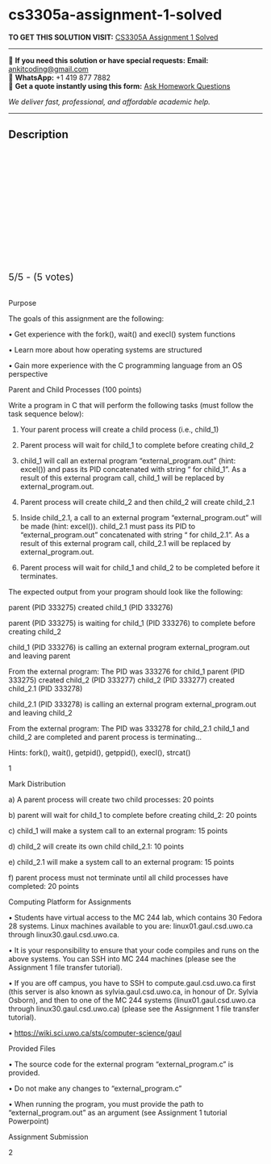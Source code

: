 # cs3305a-assignment-1-solved
**TO GET THIS SOLUTION VISIT:** [CS3305A Assignment 1 Solved](https://www.ankitcodinghub.com/product/cs-3305a-operating-systems-solved-3/)


---

📩 **If you need this solution or have special requests:** **Email:** ankitcoding@gmail.com  
📱 **WhatsApp:** +1 419 877 7882  
📄 **Get a quote instantly using this form:** [Ask Homework Questions](https://www.ankitcodinghub.com/services/ask-homework-questions/)

*We deliver fast, professional, and affordable academic help.*

---

<h2>Description</h2>



<div class="kk-star-ratings kksr-auto kksr-align-center kksr-valign-top" data-payload="{&quot;align&quot;:&quot;center&quot;,&quot;id&quot;:&quot;119597&quot;,&quot;slug&quot;:&quot;default&quot;,&quot;valign&quot;:&quot;top&quot;,&quot;ignore&quot;:&quot;&quot;,&quot;reference&quot;:&quot;auto&quot;,&quot;class&quot;:&quot;&quot;,&quot;count&quot;:&quot;5&quot;,&quot;legendonly&quot;:&quot;&quot;,&quot;readonly&quot;:&quot;&quot;,&quot;score&quot;:&quot;5&quot;,&quot;starsonly&quot;:&quot;&quot;,&quot;best&quot;:&quot;5&quot;,&quot;gap&quot;:&quot;4&quot;,&quot;greet&quot;:&quot;Rate this product&quot;,&quot;legend&quot;:&quot;5\/5 - (5 votes)&quot;,&quot;size&quot;:&quot;24&quot;,&quot;title&quot;:&quot;CS3305A Assignment 1 Solved&quot;,&quot;width&quot;:&quot;138&quot;,&quot;_legend&quot;:&quot;{score}\/{best} - ({count} {votes})&quot;,&quot;font_factor&quot;:&quot;1.25&quot;}">

<div class="kksr-stars">

<div class="kksr-stars-inactive">
            <div class="kksr-star" data-star="1" style="padding-right: 4px">


<div class="kksr-icon" style="width: 24px; height: 24px;"></div>
        </div>
            <div class="kksr-star" data-star="2" style="padding-right: 4px">


<div class="kksr-icon" style="width: 24px; height: 24px;"></div>
        </div>
            <div class="kksr-star" data-star="3" style="padding-right: 4px">


<div class="kksr-icon" style="width: 24px; height: 24px;"></div>
        </div>
            <div class="kksr-star" data-star="4" style="padding-right: 4px">


<div class="kksr-icon" style="width: 24px; height: 24px;"></div>
        </div>
            <div class="kksr-star" data-star="5" style="padding-right: 4px">


<div class="kksr-icon" style="width: 24px; height: 24px;"></div>
        </div>
    </div>

<div class="kksr-stars-active" style="width: 138px;">
            <div class="kksr-star" style="padding-right: 4px">


<div class="kksr-icon" style="width: 24px; height: 24px;"></div>
        </div>
            <div class="kksr-star" style="padding-right: 4px">


<div class="kksr-icon" style="width: 24px; height: 24px;"></div>
        </div>
            <div class="kksr-star" style="padding-right: 4px">


<div class="kksr-icon" style="width: 24px; height: 24px;"></div>
        </div>
            <div class="kksr-star" style="padding-right: 4px">


<div class="kksr-icon" style="width: 24px; height: 24px;"></div>
        </div>
            <div class="kksr-star" style="padding-right: 4px">


<div class="kksr-icon" style="width: 24px; height: 24px;"></div>
        </div>
    </div>
</div>


<div class="kksr-legend" style="font-size: 19.2px;">
            5/5 - (5 votes)    </div>
    </div>
&nbsp;

Purpose

The goals of this assignment are the following:

• Get experience with the fork(), wait() and execl() system functions

• Learn more about how operating systems are structured

• Gain more experience with the C programming language from an OS perspective

Parent and Child Processes (100 points)

Write a program in C that will perform the following tasks (must follow the task sequence below):

1. Your parent process will create a child process (i.e., child_1)

2. Parent process will wait for child_1 to complete before creating child_2

3. child_1 will call an external program “external_program.out” (hint: excel()) and pass its PID concatenated with string “ for child_1”. As a result of this external program call, child_1 will be replaced by external_program.out.

4. Parent process will create child_2 and then child_2 will create child_2.1

5. Inside child_2.1, a call to an external program “external_program.out” will be made (hint: excel()). child_2.1 must pass its PID to “external_program.out” concatenated with string “ for child_2.1”. As a result of this external program call, child_2.1 will be replaced by external_program.out.

6. Parent process will wait for child_1 and child_2 to be completed before it terminates.

The expected output from your program should look like the following:

parent (PID 333275) created child_1 (PID 333276)

parent (PID 333275) is waiting for child_1 (PID 333276) to complete before creating child_2

child_1 (PID 333276) is calling an external program external_program.out and leaving parent

From the external program: The PID was 333276 for child_1 parent (PID 333275) created child_2 (PID 333277) child_2 (PID 333277) created child_2.1 (PID 333278)

child_2.1 (PID 333278) is calling an external program external_program.out and leaving child_2

From the external program: The PID was 333278 for child_2.1 child_1 and child_2 are completed and parent process is terminating…

Hints: fork(), wait(), getpid(), getppid(), execl(), strcat()

1

Mark Distribution

a) A parent process will create two child processes: 20 points

b) parent will wait for child_1 to complete before creating child_2: 20 points

c) child_1 will make a system call to an external program: 15 points

d) child_2 will create its own child child_2.1: 10 points

e) child_2.1 will make a system call to an external program: 15 points

f) parent process must not terminate until all child processes have completed: 20 points

Computing Platform for Assignments

• Students have virtual access to the MC 244 lab, which contains 30 Fedora 28 systems. Linux machines available to you are: linux01.gaul.csd.uwo.ca through linux30.gaul.csd.uwo.ca.

• It is your responsibility to ensure that your code compiles and runs on the above systems. You can SSH into MC 244 machines (please see the Assignment 1 file transfer tutorial).

• If you are off campus, you have to SSH to compute.gaul.csd.uwo.ca first (this server is also known as sylvia.gaul.csd.uwo.ca, in honour of Dr. Sylvia Osborn), and then to one of the MC 244 systems (linux01.gaul.csd.uwo.ca through linux30.gaul.csd.uwo.ca) (please see the Assignment 1 file transfer tutorial).

• https://wiki.sci.uwo.ca/sts/computer-science/gaul

Provided Files

• The source code for the external program “external_program.c” is provided.

• Do not make any changes to “external_program.c”

• When running the program, you must provide the path to “external_program.out” as an argument (see Assignment 1 tutorial Powerpoint)

Assignment Submission

2
